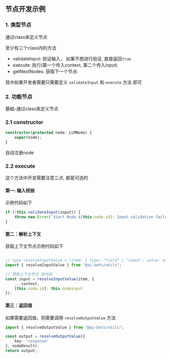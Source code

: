 ## 节点开发示例

### 1. 类型节点

通过class来定义节点

至少有三个class内的方法

- validateInput: 验证输入， 如果不想进行验证, 直接返回`true`
- execute: 执行(第一个传入context, 第二个传入input)
- getNextNodes: 获取下一个节点: 


其中如果开发者需要只需要定义 `validateInput` 和 `execute` 方法 即可


### 2. 功能节点

基础-通过class来定义节点

### 2.1 constructor

```typescript
constructor(protected node: LLMNode) {
    super(node);
}
```

自动注册node

### 2.2 execute

这个方法中开发需要注意三点, 都是可选的


#### 第一: 输入校验

示例代码如下
```typescript
if (!this.validateInput(input)) {
    throw new Error(`Start Node ${this.node.id}: Input validation failed.`);
}

```

#### 第二：解析上下文
获取上下文节点示例代码如下

```typescript

// type resolveInputValue = (item: { type: "field" | "input"; value: any }, context: FlowContext): any   
import { resolveInputValue } from "@ai-bots/utils";

// 获取上下文节点 伪代码
const input = resolveInputValue(item, {
    ...context,
    [this.node.id]: this.nodeinput
});

```


#### 第三：返回值
如果需要返回值，则需要调用 `resolveOutputValue` 方法

```typescript
import { resolveOutputValue } from "@ai-bots/utils";

const output = resolveOutputValue({
    key: "response"
}, nodeResult);
return output;

```
